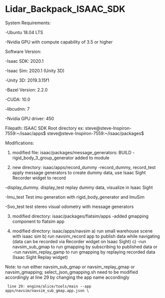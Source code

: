 # Lidar_Backpack_ISAAC_SDK

System  Requirements:

-Ubuntu 18.04 LTS

-Nvidia GPU with compute capability of 3.5 or higher


Software Version:

-Isaac SDK: 2020.1

-Isaac Sim: 2020.1 (Unity 3D)

-Unity 3D: 2019.3.15f1

-Bazel Version: 2.2.0

-CUDA: 10.0

-libcudnn: 7

-Nvidia GPU driver: 450
  

Filepath: ISAAC SDK Root directory
ex: 
steve@steve-Inspiron-7559:~/isaac/apps$ 
steve@steve-Inspiron-7559:~/isaac/packages$ 

Modifications:
1) modified file: isaac/packages/message_generators: BUILD
  -rigid_body_3_group_generator added to module

2) new directory: isaac/apps/record_dummy
  -record_dummy, record_test 
  apply message generators to create dummy data, use Isaac Sight Recorder widget to record
  
  -display_dummy. display_test
  replay dummy data, visualize in Isaac Sight
  
  -Imu_test
  Test imu generation with rigid_body_generator and ImuSim
  
  -Svo_test
  test stereo visual odometry with message generators
  
3) modified directory: isaac/packages/flatsim/apps
-added gmapping component to flatsim app

4) modified directory: isaac/apps/navsim
a) run small warehouse scene with isaac sim
b) run navsim_record app to publish data while navigating (data can be recorded via Recorder widget on Isaac Sight)
c) -run navsim_sub_gmap to run gmapping by subscribing to published data 
    or
   -run navsim_replay_gamp to run gmapping by replaying recorded data (Isaac Sight Replay widget)

Note: 
     to run either navsim_sub_gmap or navsim_replay_gmap or navsim_gmapping;
     select_json_gmapping.sh need to be modified accordingly at line 29 by changing the app name accordingly
     
     line 29: engine/alice/tools/main --app apps/navsim/navsim_sub_gmap.app.json \
     
     
  
